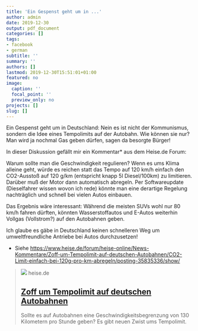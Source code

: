 ```yaml
---
title: 'Ein Gespenst geht um in ...'
author: admin
date: 2019-12-30
output: pdf_document
categories: []
tags:
- facebook
- german
subtitle: ''
summary: ''
authors: []
lastmod: 2019-12-30T15:51:01+01:00
featured: no
image:
  caption: ''
  focal_point: ''
  preview_only: no
projects: []
slug: []
---
```

Ein Gespenst geht um in Deutschland: Nein es ist nicht der Kommunismus, sondern die Idee eines Tempolimits auf der Autobahn. Wie können sie nur? Man wird ja nochmal Gas geben dürfen, sagen da besorgte Bürger!

In dieser Diskussion gefällt mir ein Kommentar* aus dem Heise.de Forum: 

Warum sollte man die Geschwindigkeit regulieren? Wenn es ums Klima alleine geht, würde es reichen statt das Tempo auf 120 km/h einfach den CO2-Ausstoß auf 120 g/km (entspricht knapp 5l Diesel/100km) zu limitieren. Darüber muß der Motor dann automatisch abregeln. Per Softwareupdate (Dieselfahrer wissen wovon ich rede) könnte man eine derartige Regelung nachträglich und schnell bei vielen Autos einbauen. 

Das Ergebnis wäre interessant: Während die meisten SUVs wohl nur 80 km/h fahren dürften, könnten Wasserstoffautos und E-Autos weiterhin Vollgas (Vollstrom?) auf den Autobahnen geben. 

Ich glaube es gäbe in Deutschland keinen schnelleren Weg um umweltfreundliche Antriebe bei Autos durchzusetzen! 

* Siehe https://www.heise.de/forum/heise-online/News-Kommentare/Zoff-um-Tempolimit-auf-deutschen-Autobahnen/CO2-Limit-einfach-bei-120g-pro-km-abregeln/posting-35835336/show/
> [![](https://heise.cloudimg.io/bound/1200x1200/q85.png-lossy-85.webp-lossy-85.foil1/_www-heise-de_/imgs/18/2/8/1/4/7/3/7/urn-newsml-dpa-com-20090101-161104-99-64329_large_4_3-f21997ac605514d2.jpeg)](https://www.heise.de/newsticker/meldung/Zoff-um-Tempolimit-auf-deutschen-Autobahnen-4623695.html)
> heise.de
> ## [Zoff um Tempolimit auf deutschen Autobahnen](https://www.heise.de/newsticker/meldung/Zoff-um-Tempolimit-auf-deutschen-Autobahnen-4623695.html)
>
>Sollte es auf Autobahnen eine Geschwindigkeitsbegrenzung von 130 Kilometern pro Stunde geben? Es gibt neuen Zwist ums Tempolimit.

